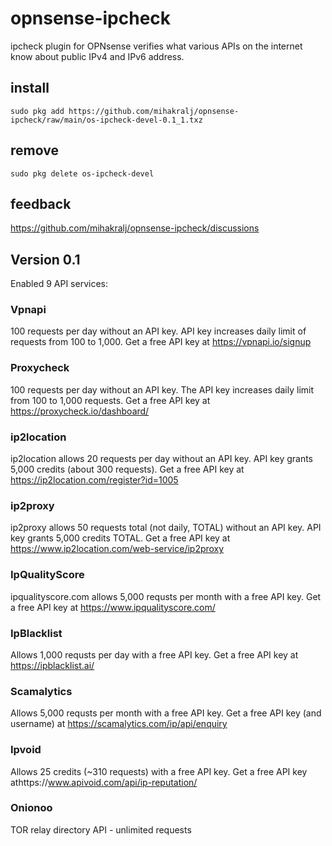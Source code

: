 # opnsense-ipcheck
ipcheck plugin for OPNsense verifies what various APIs on the internet know about public IPv4 and IPv6 address.

## install
```
sudo pkg add https://github.com/mihakralj/opnsense-ipcheck/raw/main/os-ipcheck-devel-0.1_1.txz
```

## remove
`sudo pkg delete os-ipcheck-devel`

## feedback
https://github.com/mihakralj/opnsense-ipcheck/discussions

## Version 0.1
Enabled 9 API services:
### Vpnapi
100 requests per day without an API key. API key increases daily limit of requests from 100 to 1,000. Get a free API key at https://vpnapi.io/signup
### Proxycheck
100 requests per day without an API key. The API key increases daily limit from 100 to 1,000 requests. Get a free API key at https://proxycheck.io/dashboard/
### ip2location
ip2location allows 20 requests per day without an API key. API key grants 5,000 credits (about 300 requests). Get a free API key at https://ip2location.com/register?id=1005
### ip2proxy
ip2proxy allows 50 requests total (not daily, TOTAL) without an API key. API key grants 5,000 credits TOTAL. Get a free API key at https://www.ip2location.com/web-service/ip2proxy
### IpQualityScore
ipqualityscore.com allows 5,000 requsts per month with a free API key. Get a free API key at https://www.ipqualityscore.com/
### IpBlacklist
Allows 1,000 requsts per day with a free API key. Get a free API key at https://ipblacklist.ai/
### Scamalytics
Allows 5,000 requsts per month with a free API key. Get a free API key (and username) at https://scamalytics.com/ip/api/enquiry
### Ipvoid
Allows 25 credits (~310 requests) with a free API key. Get a free API key athttps://www.apivoid.com/api/ip-reputation/
### Onionoo
TOR relay directory API - unlimited requests
